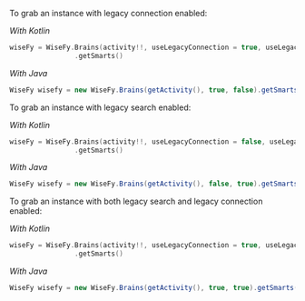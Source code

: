 To grab an instance with legacy connection enabled:

_With Kotlin_

```kotlin
wiseFy = WiseFy.Brains(activity!!, useLegacyConnection = true, useLegacySearch = false)
                .getSmarts()
```

_With Java_

```java
WiseFy wisefy = new WiseFy.Brains(getActivity(), true, false).getSmarts();
```

To grab an instance with legacy search enabled:

_With Kotlin_

```kotlin
wiseFy = WiseFy.Brains(activity!!, useLegacyConnection = false, useLegacySearch = true)
                .getSmarts()
```

_With Java_

```java
WiseFy wisefy = new WiseFy.Brains(getActivity(), false, true).getSmarts();
```

To grab an instance with both legacy search and legacy connection enabled:

_With Kotlin_

```kotlin
wiseFy = WiseFy.Brains(activity!!, useLegacyConnection = true, useLegacySearch = true)
                .getSmarts()
```

_With Java_

```java
WiseFy wisefy = new WiseFy.Brains(getActivity(), true, true).getSmarts();
```